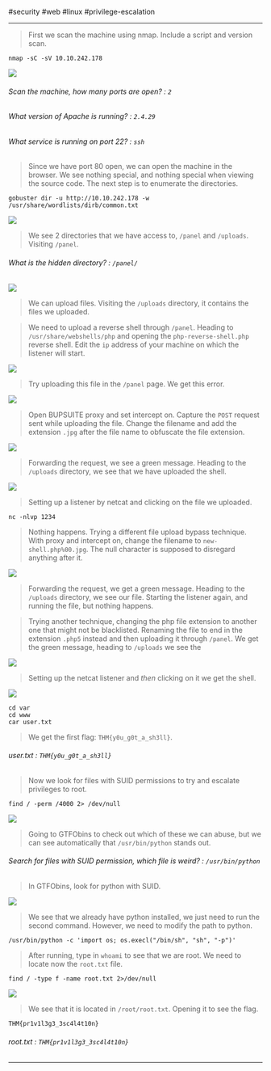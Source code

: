 
#security #web #linux #privilege-escalation

---

> First we scan the machine using nmap.
> Include a script and version scan.

```
nmap -sC -sV 10.10.242.178 
```

![](./screenshots/nmap-2.png)

###### Scan the machine, how many ports are open? : `2`

###### What version of Apache is running? : `2.4.29`

###### What service is running on port 22? : `ssh`

> Since we have port 80 open, we can open the machine in the browser.
> We see nothing special, and nothing special when viewing the source code.
> The next step is to enumerate the directories.

```
gobuster dir -u http://10.10.242.178 -w /usr/share/wordlists/dirb/common.txt
```

![](./screenshots/a.png)

> We see 2 directories that we have access to, `/panel` and `/uploads`.
> Visiting `/panel`.

###### What is the hidden directory? : `/panel/`

![](./screenshots/aa.png)

> We can upload files.
> Visiting the `/uploads` directory, it contains the files we uploaded.

> We need to upload a reverse shell through `/panel`.
> Heading to `/usr/share/webshells/php` and opening the `php-reverse-shell.php` reverse shell.
> Edit the `ip` address of your machine on which the listener will start.

![](./screenshots/rev.png)

> Try uploading this file in the `/panel` page.
> We get this error.

![](./screenshots/err.png)

> Open BUPSUITE proxy and set intercept on.
> Capture the `POST` request sent while uploading the file.
> Change the filename and add the extension `.jpg` after the file name to obfuscate the file extension.

![](./screenshots/burp.png)

> Forwarding the request, we see a green message.
> Heading to the `/uploads` directory, we see that we have uploaded the shell.

![](./screenshots/uploads.png)

> Setting up a listener by netcat and clicking on the file we uploaded.

```
nc -nlvp 1234
```

> Nothing happens.
> Trying a different file upload bypass technique.
> With proxy and intercept on, change the filename to `new-shell.php%00.jpg`.
> The null character is supposed to disregard anything after it.

![](./screenshots/burp-1.png)

> Forwarding the request, we get a green message.
> Heading to the `/uploads` directory, we see our file.
> Starting the listener again, and running the file, but nothing happens.

> Trying another technique, changing the php file extension to another one that might not be blacklisted.
> Renaming the file to end in the extension `.php5` instead and then uploading it through `/panel`.
> We get the green message, heading to `/uploads` we see the 

![](./screenshots/uploads1.png)

> Setting up the netcat listener and *then* clicking on it we get the shell.

![](./screenshots/nc.png)

```
cd var
cd www
car user.txt
```

> We get the first flag: `THM{y0u_g0t_a_sh3ll}`.

###### user.txt : `THM{y0u_g0t_a_sh3ll}`

> Now we look for files with SUID permissions to try and escalate privileges to root.

```
find / -perm /4000 2> /dev/null
```

![](./screenshots/suid.png)

> Going to GTFObins to check out which of these we can abuse, but we can see automatically that `/usr/bin/python` stands out.

###### Search for files with SUID permission, which file is weird? : `/usr/bin/python`

> In GTFObins, look for python with SUID.

![](./screenshots/suid1.png)

> We see that we already have python installed, we just need to run the second command.
> However, we need to modify the path to python.

```
/usr/bin/python -c 'import os; os.execl("/bin/sh", "sh", "-p")'
```

> After running, type in `whoami` to see that we are root.
> We need to locate now the `root.txt` file.

```
find / -type f -name root.txt 2>/dev/null
```

![](./screenshots/root.png)

> We see that it is located in `/root/root.txt`.
> Opening it to see the flag.

```
THM{pr1v1l3g3_3sc4l4t10n}
```

###### root.txt : `THM{pr1v1l3g3_3sc4l4t10n}`

---
